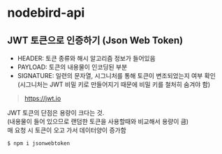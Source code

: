 # nodebird-api

## JWT 토큰으로 인증하기 (Json Web Token)
- HEADER: 토큰 종류와 해시 알고리즘 정보가 들어있음
- PAYLOAD: 토큰의 내용물이 인코딩된 부분
- SIGNATURE: 일련의 문자열, 시그니처를 통해 토큰이 변조되었는지 여부 확인  
(시그니처는 JWT 비밀 키로 만들어지기 때문에 비밀 키를 철처히 숨겨야 함)
> https://jwt.io

JWT 토큰의 단점은 용량이 크다는 것.  
(내용물이 들어 있으므로 랜덤한 토큰을 사용할때와 비교해서 용량이 큼)  
매 요청 시 토큰이 오고 가서 데이터양이 증가함

```console
$ npm i jsonwebtoken
```